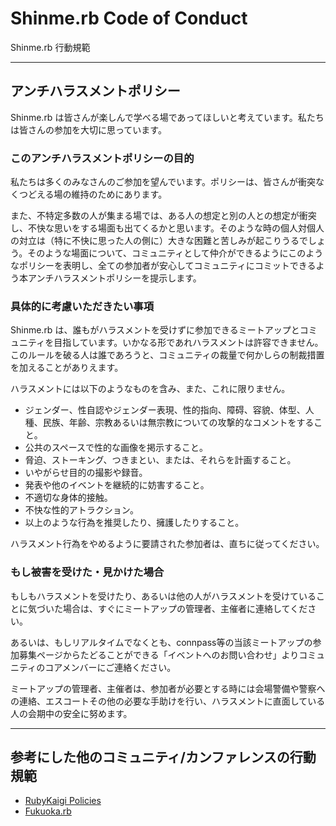 # Shinme.rb Code of Conduct

Shinme.rb 行動規範

----

## アンチハラスメントポリシー

Shinme.rb は皆さんが楽しんで学べる場であってほしいと考えています。私たちは皆さんの参加を大切に思っています。

### このアンチハラスメントポリシーの目的

私たちは多くのみなさんのご参加を望んでいます。ポリシーは、皆さんが衝突なくつどえる場の維持のためにあります。

また、不特定多数の人が集まる場では、ある人の想定と別の人との想定が衝突し、不快な思いをする場面も出てくるかと思います。そのような時の個人対個人の対立は（特に不快に思った人の側に）大きな困難と苦しみが起こりうるでしょう。そのような場面について、コミュニティとして仲介ができるようにこのようなポリシーを表明し、全ての参加者が安心してコミュニティにコミットできるよう本アンチハラスメントポリシーを提示します。

### 具体的に考慮いただきたい事項

Shinme.rb は、誰もがハラスメントを受けずに参加できるミートアップとコミュニティを目指しています。いかなる形であれハラスメントは許容できません。このルールを破る人は誰であろうと、コミュニティの裁量で何かしらの制裁措置を加えることがありえます。

ハラスメントには以下のようなものを含み、また、これに限りません。

* ジェンダー、性自認やジェンダー表現、性的指向、障碍、容貌、体型、人種、民族、年齢、宗教あるいは無宗教についての攻撃的なコメントをすること。
* 公共のスペースで性的な画像を掲示すること。
* 脅迫、ストーキング、つきまとい、または、それらを計画すること。
* いやがらせ目的の撮影や録音。
* 発表や他のイベントを継続的に妨害すること。
* 不適切な身体的接触。
* 不快な性的アトラクション。
* 以上のような行為を推奨したり、擁護したりすること。

ハラスメント行為をやめるように要請された参加者は、直ちに従ってください。

### もし被害を受けた・見かけた場合

もしもハラスメントを受けたり、あるいは他の人がハラスメントを受けていることに気づいた場合は、すぐにミートアップの管理者、主催者に連絡してください。

あるいは、もしリアルタイムでなくとも、connpass等の当該ミートアップの参加募集ページからたどることができる「イベントへのお問い合わせ」よりコミュニティのコアメンバーにご連絡ください。

ミートアップの管理者、主催者は、参加者が必要とする時には会場警備や警察への連絡、エスコートその他の必要な手助けを行い、ハラスメントに直面している人の会期中の安全に努めます。

----

## 参考にした他のコミュニティ/カンファレンスの行動規範

* [RubyKaigi Policies](https://rubykaigi.org/2020/policies) 
* [Fukuoka.rb](https://github.com/fukuokarb/code-of-conduct/blob/master/README.md)
